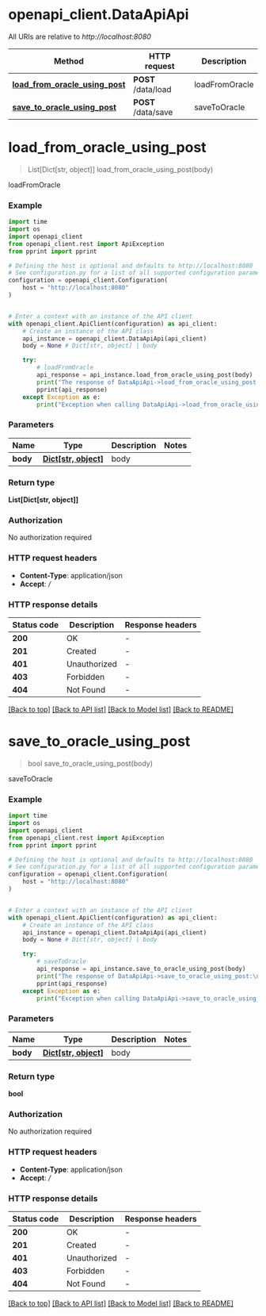# openapi_client.DataApiApi

All URIs are relative to *http://localhost:8080*

Method | HTTP request | Description
------------- | ------------- | -------------
[**load_from_oracle_using_post**](DataApiApi.md#load_from_oracle_using_post) | **POST** /data/load | loadFromOracle
[**save_to_oracle_using_post**](DataApiApi.md#save_to_oracle_using_post) | **POST** /data/save | saveToOracle


# **load_from_oracle_using_post**
> List[Dict[str, object]] load_from_oracle_using_post(body)

loadFromOracle

### Example


```python
import time
import os
import openapi_client
from openapi_client.rest import ApiException
from pprint import pprint

# Defining the host is optional and defaults to http://localhost:8080
# See configuration.py for a list of all supported configuration parameters.
configuration = openapi_client.Configuration(
    host = "http://localhost:8080"
)


# Enter a context with an instance of the API client
with openapi_client.ApiClient(configuration) as api_client:
    # Create an instance of the API class
    api_instance = openapi_client.DataApiApi(api_client)
    body = None # Dict[str, object] | body

    try:
        # loadFromOracle
        api_response = api_instance.load_from_oracle_using_post(body)
        print("The response of DataApiApi->load_from_oracle_using_post:\n")
        pprint(api_response)
    except Exception as e:
        print("Exception when calling DataApiApi->load_from_oracle_using_post: %s\n" % e)
```



### Parameters


Name | Type | Description  | Notes
------------- | ------------- | ------------- | -------------
 **body** | [**Dict[str, object]**](object.md)| body | 

### Return type

**List[Dict[str, object]]**

### Authorization

No authorization required

### HTTP request headers

 - **Content-Type**: application/json
 - **Accept**: */*

### HTTP response details

| Status code | Description | Response headers |
|-------------|-------------|------------------|
**200** | OK |  -  |
**201** | Created |  -  |
**401** | Unauthorized |  -  |
**403** | Forbidden |  -  |
**404** | Not Found |  -  |

[[Back to top]](#) [[Back to API list]](../README.md#documentation-for-api-endpoints) [[Back to Model list]](../README.md#documentation-for-models) [[Back to README]](../README.md)

# **save_to_oracle_using_post**
> bool save_to_oracle_using_post(body)

saveToOracle

### Example


```python
import time
import os
import openapi_client
from openapi_client.rest import ApiException
from pprint import pprint

# Defining the host is optional and defaults to http://localhost:8080
# See configuration.py for a list of all supported configuration parameters.
configuration = openapi_client.Configuration(
    host = "http://localhost:8080"
)


# Enter a context with an instance of the API client
with openapi_client.ApiClient(configuration) as api_client:
    # Create an instance of the API class
    api_instance = openapi_client.DataApiApi(api_client)
    body = None # Dict[str, object] | body

    try:
        # saveToOracle
        api_response = api_instance.save_to_oracle_using_post(body)
        print("The response of DataApiApi->save_to_oracle_using_post:\n")
        pprint(api_response)
    except Exception as e:
        print("Exception when calling DataApiApi->save_to_oracle_using_post: %s\n" % e)
```



### Parameters


Name | Type | Description  | Notes
------------- | ------------- | ------------- | -------------
 **body** | [**Dict[str, object]**](object.md)| body | 

### Return type

**bool**

### Authorization

No authorization required

### HTTP request headers

 - **Content-Type**: application/json
 - **Accept**: */*

### HTTP response details

| Status code | Description | Response headers |
|-------------|-------------|------------------|
**200** | OK |  -  |
**201** | Created |  -  |
**401** | Unauthorized |  -  |
**403** | Forbidden |  -  |
**404** | Not Found |  -  |

[[Back to top]](#) [[Back to API list]](../README.md#documentation-for-api-endpoints) [[Back to Model list]](../README.md#documentation-for-models) [[Back to README]](../README.md)

